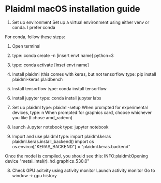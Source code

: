 # Plaidml macOS installation guide

1. Set up environment
Set up a virtual environment using either venv or conda. I prefer conda

For conda, follow these steps:
1. Open terminal
2. type: conda create -n [insert envt name] python=3
3. type: conda activate [inset envt name]

2. Install plaidml (this comes with keras, but not tensorflow
type: pip install plaidml-keras plaidbench

3. Install tensorflow
type: conda install tensorflow

4. Install jupyter
type: conda install jupyter labs

5. Set up plaidml 
type: plaidml-setup
When prompted for experimental devices, type: n
When prompted for graphics card, choose whichever you like (I chose amd_radeon)

6. launch Jupyter notebook 
type: jupyter notebook

7. Import and use plaidml
type: import plaidml.keras
plaidml.keras.install_backend()
import os
os.environ["KERAS_BACKEND"] = "plaidml.keras.backend" 

Once the model is compiled, you should see this:
INFO:plaidml:Opening device "metal_intel(r)_hd_graphics_530.0"

8. Check GPU acitvity using activity monitor
Launch activity monitor
Go to window -> gpu history
